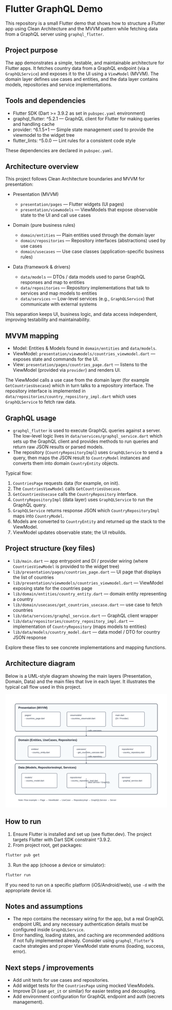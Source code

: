 # Flutter GraphQL Demo

This repository is a small Flutter demo that shows how to structure a Flutter app using Clean Architecture and the MVVM pattern while fetching data from a GraphQL server using `graphql_flutter`.

## Project purpose

The app demonstrates a simple, testable, and maintainable architecture for Flutter apps. It fetches country data from a GraphQL endpoint (via a `GraphQLService`) and exposes it to the UI using a `ViewModel` (MVVM). The domain layer defines use cases and entities, and the data layer contains models, repositories and service implementations.

## Tools and dependencies

- Flutter SDK (Dart >= 3.9.2 as set in `pubspec.yaml` environment)
- graphql_flutter: ^5.2.1 — GraphQL client for Flutter for making queries and handling cache
- provider: ^6.1.5+1 — Simple state management used to provide the viewmodel to the widget tree
- flutter_lints: ^5.0.0 — Lint rules for a consistent code style

These dependencies are declared in `pubspec.yaml`.

## Architecture overview

This project follows Clean Architecture boundaries and MVVM for presentation:

- Presentation (MVVM)
  - `presentation/pages` — Flutter widgets (UI pages)
  - `presentation/viewmodels` — ViewModels that expose observable state to the UI and call use cases

- Domain (pure business rules)
  - `domain/entities` — Plain entities used through the domain layer
  - `domain/repositories` — Repository interfaces (abstractions) used by use cases
  - `domain/usecases` — Use case classes (application-specific business rules)

- Data (framework & drivers)
  - `data/models` — DTOs / data models used to parse GraphQL responses and map to entities
  - `data/repositories` — Repository implementations that talk to services and map models to entities
  - `data/services` — Low-level services (e.g., `GraphQLService`) that communicate with external systems

This separation keeps UI, business logic, and data access independent, improving testability and maintainability.

## MVVM mapping

- Model: Entities & Models found in `domain/entities` and `data/models`.
- ViewModel: `presentation/viewmodels/countries_viewmodel.dart` — exposes state and commands for the UI.
- View: `presentation/pages/countries_page.dart` — listens to the ViewModel (provided via `provider`) and renders UI.

The ViewModel calls a use case from the domain layer (for example `GetCountriesUsecase`) which in turn talks to a repository interface. The repository interface is implemented in `data/repositories/country_repository_impl.dart` which uses `GraphQLService` to fetch raw data.

## GraphQL usage

- `graphql_flutter` is used to execute GraphQL queries against a server. The low-level logic lives in `data/services/graphql_service.dart` which sets up the GraphQL client and provides methods to run queries and return raw JSON results or parsed models.
- The repository (`CountryRepositoryImpl`) uses `GraphQLService` to send a query, then maps the JSON result to `CountryModel` instances and converts them into domain `CountryEntity` objects.

Typical flow:

1. `CountriesPage` requests data (for example, on init).
2. The `CountriesViewModel` calls `GetCountriesUsecase`.
3. `GetCountriesUsecase` calls the `CountryRepository` interface.
4. `CountryRepositoryImpl` (data layer) uses `GraphQLService` to run the GraphQL query.
5. `GraphQLService` returns response JSON which `CountryRepositoryImpl` maps into `CountryModel`.
6. Models are converted to `CountryEntity` and returned up the stack to the ViewModel.
7. ViewModel updates observable state; the UI rebuilds.

## Project structure (key files)

- `lib/main.dart` — app entrypoint and DI / provider wiring (where `CountriesViewModel` is provided to the widget tree)
- `lib/presentation/pages/countries_page.dart` — UI page that displays the list of countries
- `lib/presentation/viewmodels/countries_viewmodel.dart` — ViewModel exposing state for the countries page
- `lib/domain/entities/country_entity.dart` — domain entity representing a country
- `lib/domain/usecases/get_countries_usecase.dart` — use case to fetch countries
- `lib/data/services/graphql_service.dart` — GraphQL client wrapper
- `lib/data/repositories/country_repository_impl.dart` — implementation of `CountryRepository` (maps models to entities)
- `lib/data/models/country_model.dart` — data model / DTO for country JSON response

Explore these files to see concrete implementations and mapping functions.

## Architecture diagram

Below is a UML-style diagram showing the main layers (Presentation, Domain, Data) and the main files that live in each layer. It illustrates the typical call flow used in this project.

![Architecture diagram](assets/architecture.svg)

## How to run

1. Ensure Flutter is installed and set up (see flutter.dev). The project targets Flutter with Dart SDK constraint ^3.9.2.
2. From project root, get packages:

```bash
flutter pub get
```

3. Run the app (choose a device or simulator):

```bash
flutter run
```

If you need to run on a specific platform (iOS/Android/web), use `-d` with the appropriate device id.

## Notes and assumptions

- The repo contains the necessary wiring for the app, but a real GraphQL endpoint URL and any necessary authentication details must be configured inside `GraphQLService`.
- Error handling, loading states, and caching are recommended additions if not fully implemented already. Consider using `graphql_flutter`'s cache strategies and proper ViewModel state enums (loading, success, error).

## Next steps / improvements

- Add unit tests for use cases and repositories.
- Add widget tests for the `CountriesPage` using mocked ViewModels.
- Improve DI (use `get_it` or similar) for easier testing and decoupling.
- Add environment configuration for GraphQL endpoint and auth (secrets management).
